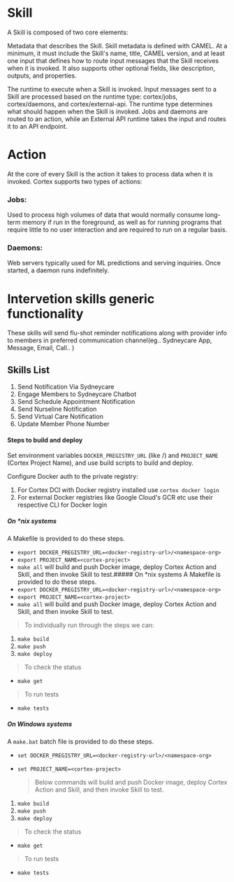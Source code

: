 # Skill
 
A Skill is composed of two core elements:

Metadata that describes the Skill. Skill metadata is defined with CAMEL. At a minimum, it must include the Skill's name, title, CAMEL version, and at least one input that defines how to route input messages that the Skill receives when it is invoked. It also supports other optional fields, like description, outputs, and properties.

The runtime to execute when a Skill is invoked. Input messages sent to a Skill are processed based on the runtime type: cortex/jobs, cortex/daemons, and cortex/external-api. The runtime type determines what should happen when the Skill is invoked. Jobs and daemons are routed to an action, while an External API runtime takes the input and routes it to an API endpoint.

# Action

At the core of every Skill is the action it takes to process data when it is invoked. Cortex supports two types of actions:

### Jobs: 
Used to process high volumes of data that would normally consume long-term memory if run in the foreground, as well as for running programs that require little to no user interaction and are required to run on a regular basis.

### Daemons: 
Web servers typically used for ML predictions and serving inquiries. Once started, a daemon runs indefinitely.

# Intervetion skills generic functionality

These skills will send flu-shot reminder notifications along with provider info to members in preferred communication channel(eg.. Sydneycare App, Message, Email, Call.. )

## Skills List

1. Send Notification Via Sydneycare 
2. Engage Members to Sydneycare Chatbot
3. Send Schedule Appointment Notification
4. Send Nurseline Notification
5. Send Virtual Care Notification
6. Update Member Phone Number

#### Steps to build and deploy

Set environment variables `DOCKER_PREGISTRY_URL` (like <docker-registry-url>/<namespace-org>) and `PROJECT_NAME` (Cortex Project Name), and use build scripts to build and deploy.

Configure Docker auth to the private registry:
1. For Cortex DCI with Docker registry installed use `cortex docker login`
2. For external Docker registries like Google Cloud's GCR etc use their respective CLI for Docker login

##### On *nix systems
A Makefile is provided to do these steps.
* `export DOCKER_PREGISTRY_URL=<docker-registry-url>/<namespace-org>`
* `export PROJECT_NAME=<cortex-project>`
* `make all` will build and push Docker image, deploy Cortex Action and Skill, and then invoke Skill to test.##### On *nix systems
A Makefile is provided to do these steps.
* `export DOCKER_PREGISTRY_URL=<docker-registry-url>/<namespace-org>`
* `export PROJECT_NAME=<cortex-project>`
* `make all` will build and push Docker image, deploy Cortex Action and Skill, and then invoke Skill to test.

 > To individually run through the steps we can:
1. `make build`
2. `make push`
33. `make deploy`

 > To check the status
* `make get`
 
 > To run tests
* `make tests`

##### On Windows systems
A `make.bat` batch file is provided to do these steps.
* `set DOCKER_PREGISTRY_URL=<docker-registry-url>/<namespace-org>`
* `set PROJECT_NAME=<cortex-project>`

  > Below commands will build and push Docker image, deploy Cortex Action and Skill, and then invoke Skill to test.
1. `make build`
2. `make push`
3. `make deploy`

 > To check the status
* `make get`

 > To run tests
* `make tests`
